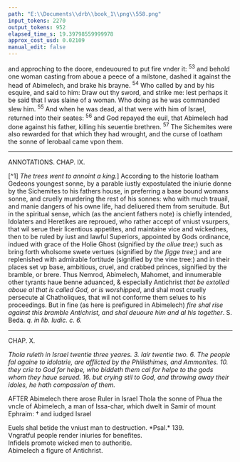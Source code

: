 ```yaml
---
path: "E:\\Documents\\drb\\book_1\\png\\558.png"
input_tokens: 2270
output_tokens: 952
elapsed_time_s: 19.39798559999978
approx_cost_usd: 0.02109
manual_edit: false
---
```

and approching to the doore, endeuoured to put fire vnder it: <sup>53</sup> and behold one woman casting from aboue a peece of a milstone, dashed it against the head of Abimelech, and brake his brayne. <sup>54</sup> Who called by and by his esquire, and said to him: Draw out thy sword, and strike me: lest perhaps it be said that I was slaine of a woman. Who doing as he was commanded slew him. <sup>55</sup> And when he was dead, al that were with him of Israel, returned into their seates: <sup>56</sup> and God repayed the euil, that Abimelech had done against his father, killing his seuentie brethren. <sup>57</sup> The Sichemites were also rewarded for that which they had wrought, and the curse of Ioatham the sonne of Ierobaal came vpon them.

<hr>

ANNOTATIONS.
CHAP. IX.

[^1] *The trees went to annoint a king.*] According to the historie Ioatham Gedeons youngest sonne, by a parable iustly expostulated the iniurie donne by the Sichemites to his fathers house, in preferring a base bound womans sonne, and cruelly murdering the rest of his sonnes: who with much trauail, and manie dangers of his owne life, had deliuered them from seruitude. But in the spiritual sense, which (as the ancient fathers note) is chiefly intended, Idolaters and Heretikes are reproued, who rather accept of vniust vsurpers, that wil serue their licentious appetites, and maintaine vice and wickednes, then to be ruled by iust and lawful Superiors, appointed by Gods ordinance, indued with grace of the Holie Ghost (signified by *the oliue tree*;) such as bring forth wholsome swete vertues (signified by *the figge tree*;) and are replenished with admirable fortitude (signified by the vine tree:) and in their places set vp base, ambitious, cruel, and crabbed princes, signified by the bramble, or brere. Thus Nemrod, Abimelech, Mahomet, and innumerable other tyrants haue benne aduanced, & especially Antichrist *that be extolled aboue al that is called God, or is worshipped*, and shal most cruelly persecute al Chatholiques, that wil not conforme them selues to his proceedings. But in fine (as here is prefigured in Abimelech) *fire shal rise against this bramble Antichrist, and shal deuoure him and al his together*. S. Beda. *q.* *in lib. Iudic. c. 6.*

<hr>

CHAP. X.

*Thola ruleth in Israel twentie three yeares. 3. Iair twentie two. 6. The people fal againe to idolatrie, are afflicted by the Philisthimes, and Ammonites. 10. they crie to God for helpe, who biddeth them cal for helpe to the gods whom they haue serued. 16. but crying stil to God, and throwing away their idoles, he hath compassion of them.*

AFTER Abimelech there arose Ruler in Israel Thola the sonne of Phua the vncle of Abimelech, a man of Issa-char, which dwelt in Samir of mount Ephraim: † and iudged Israel

<aside>Euels shal betide the vniust man to destruction. *Psal.* 139.</aside>

<aside>Vngratful people render iniuries for benefites.</aside>

<aside>Infidels promote wicked men to authoritie.</aside>

<aside>Abimelech a figure of Antichrist.</aside>